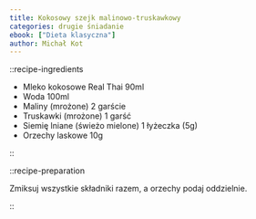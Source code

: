 ```yaml
---
title: Kokosowy szejk malinowo-truskawkowy
categories: drugie śniadanie
ebook: ["Dieta klasyczna"]
author: Michał Kot
---
```


::recipe-ingredients

- Mleko kokosowe Real Thai 90ml
- Woda 100ml
- Maliny (mrożone) 2 garście
- Truskawki (mrożone) 1 garść
- Siemię lniane (świeżo mielone) 1 łyżeczka (5g)
- Orzechy laskowe 10g

::

::recipe-preparation

Zmiksuj wszystkie składniki razem, a orzechy podaj oddzielnie.

::
